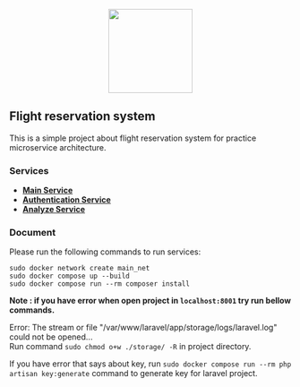 <p align="center"><a href="https://laravel.com" target="_blank"><img src="https://hackr.io/tutorials/microservices/logo-microservices.svg?ver=1557508246" width="150"></a></p>

## Flight reservation system

This is a simple project about flight reservation system for practice microservice architecture.

### Services

-   **[Main Service](https://github.com/SadeghSohani/main_service)**
-   **[Authentication Service](https://github.com/SadeghSohani/authentication_service)**
-   **[Analyze Service](https://github.com/alipar76/analyze_service)**

### Document

Please run the following commands to run services:

```
sudo docker network create main_net
sudo docker compose up --build
sudo docker compose run --rm composer install
```

**Note : if you have error when open project in `localhost:8001` try run bellow commands.**

Error: The stream or file "/var/www/laravel/app/storage/logs/laravel.log" could not be opened...\
Run command `sudo chmod o+w ./storage/ -R` in project directory.

If you have error that says about key, run `sudo docker compose run --rm php artisan key:generate` command to generate key for laravel project.
